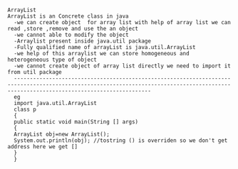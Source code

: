                                                                                     ArrayList
    ArrayList is an Concrete class in java 
      -we can create object  for array list with help of array list we can read ,store ,remove and use the an object
      -we cannot able to modify the object
      -Arraylist present inside java.util package 
      -Fully qualified name of arrayList is java.util.ArrayList
      -we help of this arraylist we can store homogeneous and heterogeneous type of object
      -we cannot create object of array list directly we need to import it from util package
      ---------------------------------------------------------------------------------------------------------------------------------------------------------------------------------------
      eg 
      import java.util.ArrayList
      class p
      {
      public static void main(String [] args)
      {
      ArrayList obj=new ArrayList();
      System.out.println(obj); //tostring () is overriden so we don't get address here we get []
      }
      }
